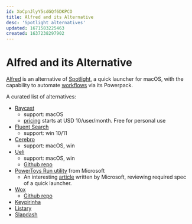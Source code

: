 ```yaml
---
id: XoCpnJlyY5sdGQf6DKPCO
title: Alfred and its Alternative
desc: 'Spotlight alternatives'
updated: 1671583225463
created: 1637238297902
---
```

# Alfred and its Alternative

[Alfred](https://www.alfredapp.com/) is an alternative of [Spotlight](https://support.apple.com/guide/mac-help/search-with-spotlight-mchlp1008/mac), a quick launcher for macOS, with the capability to automate [workflows](https://www.alfredapp.com/workflows/) via its Powerpack.

A curated list of alternatives:
- [Raycast](https://www.raycast.com/)
    - support: macOS
    - [pricing](https://www.raycast.com/pricing) starts at USD 10/user/month. Free for personal use
- [Fluent Search](https://fluentsearch.net/)
    - support: win 10/11
- [Cerebro](https://cerebroapp.com/)
    - support: macOS, win
- [Ueli](https://ueli.app/#/)
    - support: macOS, win
    - [Github repo](https://github.com/oliverschwendener/ueli)
- [PowerToys Run utility](https://docs.microsoft.com/en-us/windows/powertoys/run) from Microsoft
    - An interesting [article](https://github.com/microsoft/PowerToys/wiki/Launcher) written by Microsoft, reviewing required spec of a quick launcher.
- [Wox](http://www.wox.one/)
    - [Github repo](https://github.com/Wox-launcher/Wox)
- [Keypirinha](https://keypirinha.com/index.html)
- [Listary](https://www.listary.com/download)
- [Slapdash](https://slapdash.com/)
